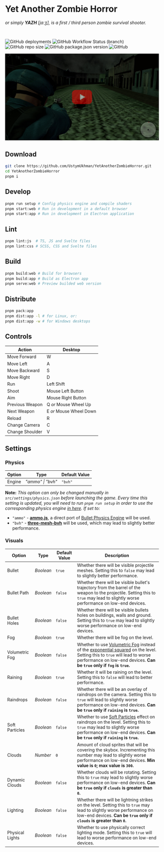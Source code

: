 # Yet Another Zombie Horror #
*or simply ***YAZH*** [jɑːʒ], is a first / third person zombie survival shooter.*

<br />

![GitHub deployments](https://img.shields.io/github/deployments/UstymUkhman/YetAnotherZombieHorror/github-pages)
![GitHub Workflow Status (branch)](https://img.shields.io/github/actions/workflow/status/UstymUkhman/YetAnotherZombieHorror/.github/workflows/check-commit-message.yml?branch=main)
![GitHub repo size](https://img.shields.io/github/repo-size/UstymUkhman/YetAnotherZombieHorror)
![GitHub package.json version](https://img.shields.io/github/package-json/v/UstymUkhman/YetAnotherZombieHorror)
![GitHub](https://img.shields.io/github/license/UstymUkhman/YetAnotherZombieHorror)

[![Gameplay Trailer](./public/assets/images/thumbnail.jpg)](https://www.youtube.com/watch?v=DzxZ0I5d7_0)

## Download ##

```sh
git clone https://github.com/UstymUkhman/YetAnotherZombieHorror.git
cd YetAnotherZombieHorror
pnpm i
```

## Develop ##

```sh
pnpm run setup # Config physics engine and compile shaders
pnpm start:web # Run in development in a default browser
pnpm start:app # Run in development in Electron application
```

## Lint ##

```sh
pnpm lint:js  # TS, JS and Svelte files
pnpm lint:css # SCSS, CSS and Svelte files
```

## Build ##

```sh
pnpm build:web # Build for browsers
pnpm build:app # Build as Electron app
pnpm serve:web # Preview builded web version
```

## Distribute ##

```sh
pnpm pack:app
pnpm dist:app -l # for Linux, or:
pnpm dist:app -w # for Windows desktops
```

## Controls ##

| Action          | Desktop                 |
| --------------- | ----------------------- |
| Move Forward    | W                       |
| Move Left       | A                       |
| Move Backward   | S                       |
| Move Right      | D                       |
| Run             | Left Shift              |
| Shoot           | Mouse Left Button       |
| Aim             | Mouse Right Button      |
| Previous Weapon | Q *or* Mouse Wheel Up   |
| Next Weapon     | E *or* Mouse Wheel Down |
| Reload          | R                       |
| Change Camera   | C                       |
| Change Shoulder | V                       |

## Settings ##

### Physics ###

| Option | Type              | Default Value |
| ------ | ----------------- | ------------- |
| Engine | *"ammo" \| "bvh"* | `"bvh"`       |

**Note:** *This option can only be changed manually in `src/settings/physics.json` before launching the game. Every time this setting is updated, you will need to run `pnpm run setup` in order to use the corresponding physics engine [in here](https://github.com/UstymUkhman/YetAnotherZombieHorror/blob/main/src/physics/index.ts). If set to:*

  - `"ammo"` - [**ammo.js**](https://github.com/kripken/ammo.js), a direct port of [Bullet Physics Engine](https://pybullet.org/) will be used.
  - `"bvh"` - [**three-mesh-bvh**](https://github.com/gkjohnson/three-mesh-bvh) will be used, which may lead to slightly better performance.

### Visuals ###

| Option          | Type      | Default Value | Description |
| --------------- | --------- | ------------- | ----------- |
| Bullet          | *Boolean* | `true`        | Whether there will be visible projectile meshes. Setting this to `false` may lead to slightly better performance. |
| Bullet Path     | *Boolean* | `false`       | Whether there will be visible bullet's trajectory from the barrel of the weapon to the projectile. Setting this to `true` may lead to slightly worse performance on low-end devices. |
| Bullet Holes    | *Boolean* | `false`       | Whether there will be visible bullets holes on buildings, walls and ground. Setting this to `true` may lead to slightly worse performance on low-end devices. |
| Fog             | *Boolean* | `true`        | Whether there will be fog on the level. |
| Volumetric Fog  | *Boolean* | `false`       | Whether to use [Volumetric Fog](https://www.gamedeveloper.com/programming/atmospheric-scattering-and-volumetric-fog-algorithm-part-1) instead of the [exponential squared](https://threejs.org/docs/#api/en/scenes/FogExp2) on the level. Setting this to `true` will lead to worse performance on low-end devices. **Can be `true` only if `fog` is `true`.** |
| Raining         | *Boolean* | `true`        | Whether it will be raining on the level. Setting this to `false` will lead to better performance. |
| Raindrops       | *Boolean* | `false`       | Whether there will be an overlay of raindrops on the camera. Setting this to `true` will lead to slightly worse performance on low-end devices. **Can be `true` only if `raining` is `true`.** |
| Soft Particles  | *Boolean* | `false`       | Whether to use [Soft Particles](https://developer.download.nvidia.com/whitepapers/2007/SDK10/SoftParticles_hi.pdf) effect on raindrops on the level. Setting this to `true` may lead to slightly worse performance on low-end devices. **Can be `true` only if `raining` is `true`.** |
| Clouds         | *Number*  | `0`            | Amount of cloud sprites that will be covering the skybox. Incrementing this number may lead to slightly worse performance on low-end devices. **Min value is `0`; max value is `300`.** |
| Dynamic Clouds  | *Boolean* | `false`       | Whether clouds will be rotating. Setting this to `true` may lead to slightly worse performance on low-end devices. **Can be `true` only if `clouds` is greater than `0`.** |
| Lighting        | *Boolean* | `false`       | Whether there will be lightning strikes on the level. Setting this to `true` may lead to slightly worse performance on low-end devices. **Can be `true` only if `clouds` is greater than `0`.** |
| Physical Lights | *Boolean* | `false`       | Whether to use physically correct lighting mode. Setting this to `true` will lead to worse performance on low-end devices. |
